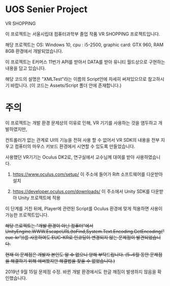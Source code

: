 # UOS Senier Project

VR SHOPPING

이 프로젝트는 서울시립대 컴퓨터과학부 졸업 작품 VR SHOPPING 프로젝트입니다.

해당 프로젝트는 OS: Windows 10, cpu : i5-2500, graphic card: GTX 960, RAM 8GB 환경에서 개발되었습니다.

이 프로젝트는 E커머스 11번가 API를 받아서 DATA를 받아 유니티 월드상으로 구현하는 내용을 담고 있습니다.

해당 코드의 설명은 "XMLTest"라는 이름의 Script안에 자세히 써져있으므로 참고하시기 바랍니다. (이 코드는 Assets/Script 폴더 안에 존재합니다.)

# 주의

이 프로젝트는 개발 환경 문제상의 이유로 인해, VR 기기를 사용하는 것을 염두하고 개발하였지만,

컨트롤러가 없는 관계로 UI의 기능을 전혀 사용 할 수 없어서 VR SDK의 내용을 전부 지우고 컴퓨터의 마우스 키보드 환경에서 시연할 수 있도록 만들었습니다.

사용했던 VR기기는 Oculus DK2로, 연구실에서 교수님께 대여를 받아 사용하였습니다.

1. https://www.oculus.com/setup/ 이 주소에 들어가 Rift 소프트웨어를 다운받아 설치

2. https://developer.oculus.com/downloads/ 이 주소에서 Unity SDK를 다운받아 Unity 프로젝트에 적용

이 단계를 거친 뒤에, Player에 관련된 Script를 Oculus 환경에 맞게 적용하면 사용이 가능한 프로젝트입니다.


~~해당 프로젝트는 "개발 환경이 아닌 컴퓨터"에서 UnityEngine.WWW.EscapeURL(toFind,System.Text.Encoding.GetEncoding("euc-kr"))를 사용하여도 EUC-KR로 인코딩이 변경되지 않는 문제점이 발견되었습니다.~~

~~현재 이 문제점은 개발자 본인도 알 수 없으니 양해 부탁드립니다. (5~6월 동안 문제점을 해결하기 위해 애써봤지만 해결법을 찾을 수 없었습니다.)~~

2019년 9월 15일 문제점 수정. 바뀐 개발 환경에서도 한글 깨짐이 발생하지 않음을 확인했습니다.
